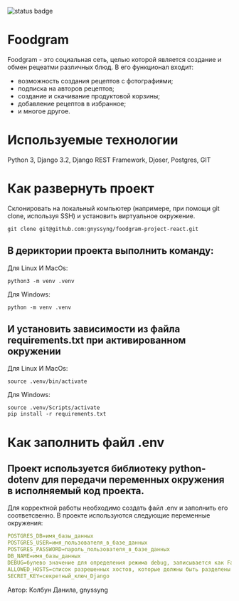 ![status badge](https://github.com/gnyssyng/foodgram-project-react/actions/workflows/main.yml/badge.svg)

#  Foodgram
Foodgram - это социальная сеть, целью которой является создание и обмен рецеатми различных блюд.
В его функционал входит:
- возможность создания рецептов с фотографиями;
- подписка на авторов рецептов;
- создание и скачивание продуктовой корзины;
- добавление рецептов в избранное;
- и многое другое.

# Используемые технологии
Python 3, Django 3.2, Django REST Framework, Djoser, Postgres, GIT

# Как развернуть проект

Склонировать на локальный компьютер (напримере, при помощи git clone, используя SSH) и установить виртуальное окружение.
```
git clone git@github.com:gnyssyng/foodgram-project-react.git
```

## В дериктории проекта выполнить команду:
Для Linux И MacOs:

```
python3 -m venv .venv
```

Для Windows:

```
python -m venv .venv
```

## И установить зависимости из файла requirements.txt при активированном окружении
Для Linux И MacOs:

```
source .venv/bin/activate
```

Для Windows:

```
source .venv/Scripts/activate
pip install -r requirements.txt
```

# Как заполнить файл .env
## Проект используется библиотеку python-dotenv для передачи переменных окружения в исполняемый код проекта.
Для корректной работы необходимо создать файл .env и заполнить его соответсвенно. 
В проекте используются следующие переменные окружения:

```yaml
POSTGRES_DB=имя_базы_данных 
POSTGRES_USER=имя_пользователя_в_базе_данных
POSTGRES_PASSWORD=пароль_пользователя_в_базе_данных
DB_NAME=имя_базы_данных
DEBUG=булево значение для определения режима debug, записывается как False или True
ALLOWED_HOSTS=список разрешенных хостов, которые должны быть разделены пробелом.
SECRET_KEY=секретный_ключ_Django
```

Автор: Колбун Данила, gnyssyng
